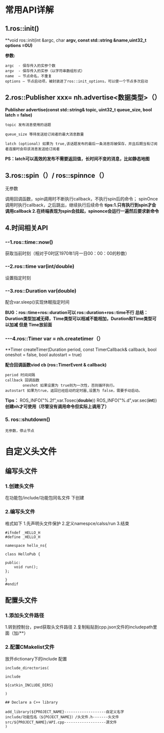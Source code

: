 # 常用API详解[]()

## 1.ros::init()

**void ros::init(int &argc, char **argv, const std::string &name,uint32_t options =0U)**

**参数:**  
```
argc  - 保存传入的实参个数
argv  - 保存传入的实参（以字符串数组形式）
name  – 节点命名，不重复
options – 节点启动项，被封装进了ros::init_options，可以使一个节点多次启动
```


## 2.ros::Publisher  xxx= nh.advertise<数据类型>（）

**Publisher advertise(const std::string& topic, uint32_t queue_size, bool latch = false)**

```
topic 发布消息使用的话题

queue_size 等待发送给订阅者的最大消息数量

latch (optional) 如果为 true,该话题发布的最后一条消息将被保存，并且后期当有订阅者连接时会将该消息发送给订阅者
```

**PS：latch可以高效的发布不需要返回值，长时间不变的消息，比如静态地图**

## 3.ros::spin（）/ ros::spinnce（）

无参数

调用回调函数，spin调用时不断执行callback，不执行spin后的命令；
                        spinOnce调用时执行callback，之后跳出，继续执行后续命令
**tips:1.只有执行到spin才会调用callback
	   2.在终端表现为spin会挂起，spinonce会运行一遍然后要求新命令**

## 4.时间相关API

### --1.ros::time::now()
 获取当前时刻（相对于0时区1970年1月一日00：00：00的秒数）
### --2.ros::time var(int/double)
 设置指定时刻
### --3.ros::Duration var(double)

配合var.sleep()实现休眠指定时间

**BUG：ros::time+ros::duration可以
		  ros::duration+ros::time不行
		总结：
		Duration类型加减无碍，Tℹme类型可以相减不能相加，Duration和Time类型可以加减                         但是 Time放前面**
### ---4.ros::Timer var = nh.createtimer（）

**Timer createTimer(Duration period, const TimerCallback& callback, bool oneshot = false,
bool autostart = true)

**配合回调函数viod cb  (ros::TimerEvent & callback)**
```
period 时间间隔
callback 回调函数
		oneshot 如果设置为 true则为一次性，否则循环执行。
autostart 如果为true，返回已经启动的定时器,设置为 false，需要手动启动。
```
**Tips：**
ROS_INFO("%.2f",var.Tosec(**double**))
ROS_INFO("%.d",var.sec(**int**))
**创建nh才可使用（尽管没有调用命令但实际上调用了）**

### 5. ros::shutdown()

	无参数，停止节点

# 自定义头文件

## 编写头文件

### 1.创建头文件
 在功能包/include/功能包同名文件 下创建
### 2.编写头文件
格式如下
1.先声明头文件保护
2.定义namespce/calss/run
3.结束
```
#ifndef _HELLO_H
#define _HELLO_H

namespace hello_ns{

class HelloPub {

public:
    void run();
};

}
#endif

```
## 配置头文件
### 1.添加头文件路径
1.转到控制台，pwd获取头文件路径
2.复制粘贴到cpp.json文件的includepath里面（加/**）
### 2.配置CMakelist文件
放开dictionary下的include
配置
```
include_directories(

include

${catkin_INCLUDE_DIRS}

)

## Declare a C++ library

add_library(${PROJECT_NAME}-------------------自定义名字
include/功能包名（${POJECT_NAME}）/头文件.h-------头文件
src/${PROJECT_NAME}/API.cpp-------------------源文件
)




